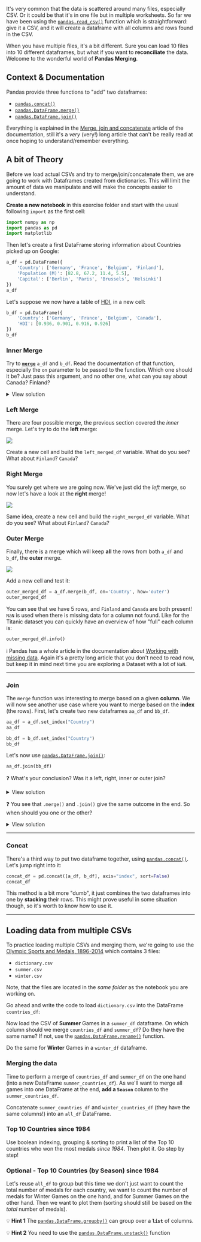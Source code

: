 It's very common that the data is scattered around many files, especially CSV. Or it could be that it's in one file but in multiple worksheets. So far we have been using the [`pandas.read_csv()`](https://pandas.pydata.org/pandas-docs/stable/reference/api/pandas.read_csv.html) function which is straightforward: give it a CSV, and it will create a dataframe with all columns and rows found in the CSV.

When you have multiple files, it's a bit different. Sure you can load 10 files into 10 different dataframes, but what if you want to **reconciliate** the data. Welcome to the wonderful world of **Pandas Merging**.

## Context & Documentation

Pandas provide three functions to "add" two dataframes:

- [`pandas.concat()`](https://pandas.pydata.org/pandas-docs/stable/reference/api/pandas.concat.html)
- [`pandas.DataFrame.merge()`](https://pandas.pydata.org/pandas-docs/version/0.22/generated/pandas.DataFrame.merge.html)
- [`pandas.DataFrame.join()`](https://pandas.pydata.org/pandas-docs/stable/reference/api/pandas.DataFrame.join.html)


Everything is explained in the [Merge, join and concatenate](https://pandas.pydata.org/pandas-docs/stable/user_guide/merging.html) article of the documentation, still it's a _very_ (very!) long article that can't be really read at once hoping to understand/remember everything.

## A bit of Theory

Before we load actual CSVs and try to merge/join/concatenate them, we are going to work with Dataframes created from dictionaries. This will limit the amount of data we manipulate and will make the concepts easier to understand.

**Create a new notebook** in this exercise folder and start with the usual following `import` as the first cell:

```python
import numpy as np
import pandas as pd
import matplotlib
```

Then let's create a first DataFrame storing information about Countries picked up on Google:

```python
a_df = pd.DataFrame({
    'Country': ['Germany', 'France', 'Belgium', 'Finland'],
    'Population (M)': [82.8, 67.2, 11.4, 5.5],
    'Capital': ['Berlin', 'Paris', 'Brussels', 'Helsinki']
})
a_df
```

Let's suppose we now have a table of [HDI](https://en.wikipedia.org/wiki/Human_Development_Index), in a new cell:

```python
b_df = pd.DataFrame({
    'Country': ['Germany', 'France', 'Belgium', 'Canada'],
    'HDI': [0.936, 0.901, 0.916, 0.926]
})
b_df
```

### Inner Merge

Try to [**`merge`**](https://pandas.pydata.org/pandas-docs/stable/reference/api/pandas.DataFrame.merge.html) `a_df` and `b_df`. Read the documentation of that function, especially the `on` parameter to be passed to the function. Which one should it be? Just pass this argument, and no other one, what can you say about Canada? Finland?

<details><summary markdown='span'>View solution
</summary>

We are merging on the **Country** column! Here's the code to do it:

```python
inner_merged_df = a_df.merge(b_df, on='Country')
inner_merged_df
```

We just performed an **inner** merge, meaning that we **only** kept the rows for which, for each value of the `Column` row, there is a row in both `a_df` and `b_df`.

![](https://res.cloudinary.com/wagon/image/upload/v1562058697/inner_ugz2wa.png)

On our example, the `a_df` has a line about `Finland` but `b_df` does not, so this row is not included in the inner merge. Same thing for `Canada`, it's present in `b_df` but not in `a_df` so it's not present in the inner merge.

This line of code is equivalent to:

```python
a_df.merge(b_df, on='Country', how='inner')
```

</details>

### Left Merge

There are four possible merge, the previous section covered the _inner_ merge. Let's try to do the **left** merge:

![](https://res.cloudinary.com/wagon/image/upload/v1562058697/left_jrs58n.png)

Create a new cell and build the `left_merged_df` variable. What do you see? What about `Finland`? `Canada`?

### Right Merge

You surely get where we are going now. We've just did the _left_ merge, so now let's have a look at the **right** merge!

![](https://res.cloudinary.com/wagon/image/upload/v1562058696/right_lm5ivj.png)

Same idea, create a new cell and build the `right_merged_df` variable. What do you see? What about `Finland`? `Canada`?

### Outer Merge

Finally, there is a merge which will keep **all** the rows from both `a_df` and `b_df`, the **outer** merge.

![](https://res.cloudinary.com/wagon/image/upload/v1562058696/outer_q76gh9.png)

Add a new cell and test it:

```python
outer_merged_df = a_df.merge(b_df, on='Country', how='outer')
outer_merged_df
```

You can see that we have 5 rows, and `Finland` and `Canada` are both present! `NaN` is used when there is missing data for a column not found. Like for the Titanic dataset you can quickly have an overview of how "full" each column is:

```python
outer_merged_df.info()
```

:information_source: Pandas has a whole article in the documentation about [Working with missing data](https://pandas.pydata.org/pandas-docs/stable/user_guide/missing_data.html). Again it's a pretty long article that you don't need to read now, but keep it in mind next time you are exploring a Dataset with a lot of `NaN`.

---

### Join

The `merge` function was interesting to merge based on a given **column**. We will now see another use case where you want to merge based on the **index** (the rows). First, let's create two new dataframes `aa_df` and `bb_df`.

```python
aa_df = a_df.set_index("Country")
aa_df
```

```python
bb_df = b_df.set_index("Country")
bb_df
```

Let's now use [`pandas.DataFrame.join()`](https://pandas.pydata.org/pandas-docs/stable/reference/api/pandas.DataFrame.join.html):

```python
aa_df.join(bb_df)
```

:question: What's your conclusion? Was it a left, right, inner or outer join?

<details><summary markdown='span'>View solution
</summary>

By default, `.join()` does a **left** join. Try the other types of join:

```python
aa_df.join(bb_df, how='inner')
aa_df.join(bb_df, how='right')
aa_df.join(bb_df, how='outer')
```

</details>

:question: You see that `.merge()` and `.join()` give the same outcome in the end. So when should you one or the other?

<details><summary markdown='span'>View solution
</summary>

You can use `.merge()` when you want to merge based on a given **column** and `.join()` when you want to join on the **index**.

</details>

---

### Concat

There's a third way to put two dataframe together, using [`pandas.concat()`](https://pandas.pydata.org/pandas-docs/stable/reference/api/pandas.concat.html). Let's jump right into it:

```python
concat_df = pd.concat([a_df, b_df], axis="index", sort=False)
concat_df
```

This method is a bit more "dumb", it just combines the two dataframes into one by **stacking** their rows. This might prove useful in some situation though, so it's worth to know how to use it.

---

## Loading data from multiple CSVs

To practice loading multiple CSVs and merging them, we're going to use the [Olympic Sports and Medals, 1896-2014](https://www.kaggle.com/the-guardian/olympic-games) which contains 3 files:

- `dictionary.csv`
- `summer.csv`
- `winter.csv`

Note, that the files are located in the _same folder_ as the notebook you are working on.

Go ahead and write the code to load `dictionary.csv` into the DataFrame `countries_df`:


Now load the CSV of **Summer** Games in a `summer_df` dataframe. On which column should we merge `countries_df` and `summer_df`? Do they have the same name? If not, use the [`pandas.DataFrame.rename()`](https://pandas.pydata.org/pandas-docs/stable/reference/api/pandas.DataFrame.rename.html) function.

Do the same for **Winter** Games in a `winter_df` dataframe.

### Merging the data

Time to perform a merge of `countries_df` and `summer_df` on the one hand (into a new DataFrame `summer_countries_df`). As we'll want to merge all games into one DataFrame at the end, **add a `Season`** column to the `summer_countries_df`.

Concatenate `summer_countries_df` and `winter_countries_df` (they have the same columns!) into an `all_df` DataFrame.

### Top 10 Countries since 1984

Use boolean indexing, grouping & sorting to print a list of the Top 10 countries who won the most medals _since 1984_. Then plot it. Go step by step!

### Optional - Top 10 Countries (by Season) since 1984

Let's reuse `all_df` to group but this time we don't just want to count the total number of medals for each country, we want to count the number of medals for Winter Games on the one hand, and for Summer Games on the other hand. Then we want to plot them (sorting should still be based on the _total_ number of medals).

:bulb: **Hint 1** The [`pandas.DataFrame.groupby()`](https://pandas.pydata.org/pandas-docs/stable/reference/api/pandas.DataFrame.groupby.html) can group over a **`list`** of columns.

:bulb: **Hint 2** You need to use the [`pandas.DataFrame.unstack()`](https://pandas.pydata.org/pandas-docs/stable/reference/api/pandas.DataFrame.unstack.html) function
